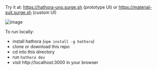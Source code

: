 Try it at: https://hathora-uno.surge.sh (prototype UI) or https://material-suit.surge.sh (custom UI)

![image](https://user-images.githubusercontent.com/5400947/149680633-b165e6d7-8c87-417a-88e8-9cc1fd14b80d.png)

To run locally:

- install hathora (`npm install -g hathora`)
- clone or download this repo
- cd into this directory
- run `hathora dev`
- visit http://localhost:3000 in your browser
